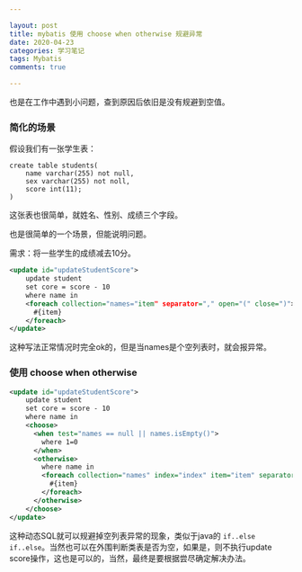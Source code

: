 ```yaml
---

layout: post
title: mybatis 使用 choose when otherwise 规避异常  
date: 2020-04-23
categories: 学习笔记
tags: Mybatis
comments: true 

---
```


也是在工作中遇到小问题，查到原因后依旧是没有规避到空值。

### 简化的场景

假设我们有一张学生表：

````mysql
create table students(
	name varchar(255) not null,
    sex varchar(255) not noll,
    score int(11);
)
````

这张表也很简单，就姓名、性别、成绩三个字段。

也是很简单的一个场景，但能说明问题。

需求：将一些学生的成绩减去10分。

````xml
<update id="updateStudentScore">
    update student
    set core = score - 10
    where name in 
    <foreach collection="names="item" separator="," open="(" close=")">
      #{item}
    </foreach>
</update>
````

这种写法正常情况时完全ok的，但是当names是个空列表时，就会报异常。

### 使用 choose when otherwise

````xml
<update id="updateStudentScore">
    update student
    set core = score - 10
    where name in 
    <choose>
      <when test="names == null || names.isEmpty()">
        where 1=0
      </when>
      <otherwise>
        where name in
        <foreach collection="names" index="index" item="item" separator="," open="(" close=")">
          #{item}
        </foreach>
      </otherwise>
    </choose>
</update>
````

这种动态SQL就可以规避掉空列表异常的现象，类似于java的 `if..else if..else`。当然也可以在外围判断类表是否为空，如果是，则不执行update score操作，这也是可以的，当然，最终是要根据尝尽确定解决办法。

